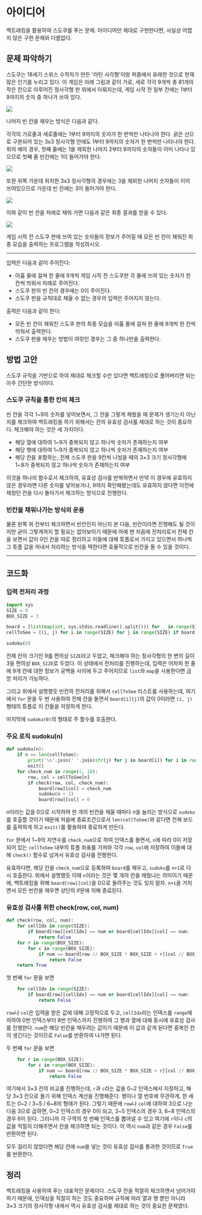 # 아이디어
백트래킹을 활용하여 스도쿠를 푸는 문제. 아이디어만 제대로 구현한다면, 사실상 어렵지 않은 구현 문제와 다름없다.

## 문제 파악하기

스도쿠는 18세기 스위스 수학자가 만든 '라틴 사각형'이랑 퍼즐에서 유래한 것으로 현재 많은 인기를 누리고 있다. 이 게임은 아래 그림과 같이 가로, 세로 각각 9개씩 총 81개의 작은 칸으로 이루어진 정사각형 판 위에서 이뤄지는데, 게임 시작 전 일부 칸에는 1부터 9까지의 숫자 중 하나가 쓰여 있다.

![](https://velog.velcdn.com/images/aoi-aoba/post/bce0156a-9080-42e9-a360-5d5ccfd166ad/image.png)

나머지 빈 칸을 채우는 방식은 다음과 같다.

각각의 가로줄과 세로줄에는 1부터 9까지의 숫자가 한 번씩만 나타나야 한다.
굵은 선으로 구분되어 있는 3x3 정사각형 안에도 1부터 9까지의 숫자가 한 번씩만 나타나야 한다.
위의 예의 경우, 첫째 줄에는 1을 제외한 나머지 2부터 9까지의 숫자들이 이미 나타나 있으므로 첫째 줄 빈칸에는 1이 들어가야 한다.

![](https://velog.velcdn.com/images/aoi-aoba/post/bab725b3-7696-4195-8294-7a6b1b2f4425/image.png)

또한 위쪽 가운데 위치한 3x3 정사각형의 경우에는 3을 제외한 나머지 숫자들이 이미 쓰여있으므로 가운데 빈 칸에는 3이 들어가야 한다.

![](https://velog.velcdn.com/images/aoi-aoba/post/bcc7726f-bf05-449d-82ec-ce311a6aa6a6/image.png)

이와 같이 빈 칸을 차례로 채워 가면 다음과 같은 최종 결과를 얻을 수 있다.

![](https://velog.velcdn.com/images/aoi-aoba/post/a0ff4eee-849a-4e81-9a53-39399cc25f6c/image.png)

게임 시작 전 스도쿠 판에 쓰여 있는 숫자들의 정보가 주어질 때 모든 빈 칸이 채워진 최종 모습을 출력하는 프로그램을 작성하시오.

---

입력은 다음과 같이 주어진다:
- 아홉 줄에 걸쳐 한 줄에 9개씩 게임 시작 전 스도쿠판 각 줄에 쓰여 있는 숫자가 한 칸씩 띄워서 차례로 주어진다.
- 스도쿠 판의 빈 칸의 경우에는 0이 주어진다.
- 스도쿠 판을 규칙대로 채울 수 없는 경우의 입력은 주어지지 않는다.

출력은 다음과 같이 한다:
- 모든 빈 칸이 채워진 스도쿠 판의 최종 모습을 아홉 줄에 걸쳐 한 줄에 9개씩 한 칸씩 띄워서 출력한다.
- 스도쿠 판을 채우는 방법이 여럿인 경우는 그 중 하나만을 출력한다.

## 방법 고안
스도쿠 규칙을 기반으로 하여 제대로 체크할 수만 있다면 백트래킹으로 풀어버리면 되는 아주 간단한 방식이다.

### 스도쿠 규칙을 통한 칸의 체크
빈 칸을 각각 1~9의 숫자를 넣어보면서, 그 칸을 그렇게 채웠을 때 문제가 생기는지 아닌지를 체크하여 백트래킹을 하기 위해서는 칸의 유효성 검사를 제대로 하는 것이 중요하다. 체크해야 하는 것은 세 가지이다.
- 해당 열에 대하여 1~9가 중복되지 않고 하나씩 숫자가 존재하는지 여부
- 해당 행에 대하여 1~9가 중복되지 않고 하나씩 숫자가 존재하는지 여부
- 해당 칸을 포함하는, 전체 스도쿠 판을 9칸씩 나눴을 때의 3×3 크기 정사각형에 1~9가 중복되지 않고 하나씩 숫자가 존재하는지 여부

이것을 하나의 함수로서 체크하여, 유효성 검사를 반복하면서 만약 이 경우에 유효하지 않은 경우라면 다른 숫자를 넣어보거나, 9까지 확인해봤는데도 유효하지 않다면 이전에 채웠던 칸을 다시 돌아가서 체크하는 방식으로 진행한다.

### 빈칸을 채워나가는 방식의 운용
물론 왼쪽 위 칸부터 체크하면서 빈칸인지 아닌지 본 다음, 빈칸이라면 진행해도 될 것이지만 굳이 그렇게까지 할 필요는 없어보이기 때문에 아예 맨 처음에 전처리로서 전체 칸을 보면서 값이 0인 칸을 따로 정리하고 이들에 대해 튜플로서 가지고 있으면서 하나씩 그 튜플 값을 꺼내서 처리하는 방식을 택한다면 효율적으로 빈칸을 돌 수 있을 것이다.

---

## 코드화
### 입력 전처리 과정
```python
import sys
SIZE = 9
BOX_SIZE = 3

board = [list(map(int, sys.stdin.readline().split())) for _ in range(SIZE)]
cellToSee = [(i, j) for i in range(SIZE) for j in range(SIZE) if board[i][j] == 0]

sudoku(0)
```
전체 칸의 크기인 9를 편의상 `SIZE`라고 두었고, 체크해야 하는 정사각형의 한 변의 길이 3을 편의상 `BOX_SIZE`로 두었다. 이 상태에서 전처리를 진행하는데, 입력은 어차피 한 줄에 9개 칸에 대한 정보가 공백을 사이에 두고 주어지므로 `list`와 `map`을 사용한다면 금방 처리가 가능하다.

그리고 위에서 설명했듯 빈칸의 전처리를 위해서 `cellToSee` 리스트를 사용하는데, 여기에서 `for` 문을 두 번 사용하여 전체 칸을 돌면서 `board[i][j]`의 값이 0이라면 `(i, j)` 형태의 튜플로 이 칸들을 저장하게 한다.

마지막에 `sudoku(0)`의 형태로 주 함수를 호출한다.

### 주요 로직 sudoku(n)
```python
def sudoku(n):
    if n == len(cellToSee):
        print('\n'.join(' '.join(str(j) for j in board[i]) for i in range(9)))
        exit()
    for check_num in range(1, 10):
        row, col = cellToSee[n]
        if check(row, col, check_num):
            board[row][col] = check_num
            sudoku(n + 1)
            board[row][col] = 0
```
$n$이라는 값을 0으로 시작하여 한 개의 빈칸을 채울 때마다 $n$을 늘리는 방식으로 `sudoku`를 호출할 것이기 때문에 처음에 종료조건으로서 `len(cellToSee)`와 같다면 전체 보드를 출력하게 하고 `exit()`를 활용하여 종료하게 만든다.

`for` 문에서 1~9의 자연수를 `check_num`으로 하여 인덱스를 돌면서, `n`에 따라 0이 저장되어 있는 `cellToSee` 내부의 튜플 좌표를 가져와  각각 `row`, `col`에 저장하여 이들에 대해 `check()` 함수로 넘겨서 유효성 검사를 진행한다.

유효하다면, 해당 칸을 `check_num`으로 등록하여 `board`를 채우고, `sudoku`를 `n+1`로 다시 호출한다. 위에서 설명했듯 이때 `n`이라는 것은 몇 개의 칸을 채웠냐는 의미이기 때문에, 백트래킹을 위해 `board[row][col]`을 0으로 돌려주는 것도 잊지 말자. `n+1`을 거치면서 모든 빈칸을 채우면 상단의 if문에 의해 종료된다.

### 유효성 검사를 위한 check(row, col, num)
```python
def check(row, col, num):
    for cellIdx in range(SIZE):
        if board[row][cellIdx] == num or board[cellIdx][col] == num:
            return False
    for r in range(BOX_SIZE):
        for c in range(BOX_SIZE):
            if num == board[row // BOX_SIZE * BOX_SIZE + r][col // BOX_SIZE * BOX_SIZE + c]:
                return False
    return True
```

첫 번째 `for` 문을 보면
```python
	for cellIdx in range(SIZE):
        if board[row][cellIdx] == num or board[cellIdx][col] == num:
            return False
```
`row`나 `col`은 입력을 받은 값에 대해 고정적으로 두고, `cellIdx`라는 인덱스를 `range`에 의하여 0번 인덱스부터 8번 인덱스까지 진행하여 그 행과 열에 대해 동시에 유효성 검사를 진행한다. `num`은 해당 빈칸을 채우려는 값이기 때문에 이 값과 같게 된다면 중복인 칸이 생긴다는 것이므로 `False`를 반환하여 나가면 된다.

두 번째 `for` 문을 보면
```python
    for r in range(BOX_SIZE):
        for c in range(BOX_SIZE):
            if num == board[row // BOX_SIZE * BOX_SIZE + r][col // BOX_SIZE * BOX_SIZE + c]:
                return False
```
여기에서 3×3 칸의 비교를 진행하는데, `r`과 `c`라는 값을 0~2 인덱스에서 지정하고, 해당 3×3 칸으로 돌기 위해 인덱스 계산을 진행해준다. 행이나 열 번호에 무관하게, 한 세트는 0~2 / 3~5 / 6~8의 형태가 된다. 그렇기 때문에 `row`나 `col`에 대하여 3으로 나눈 다음 3으로 곱하면, 0~2 인덱스의 경우 0이 되고, 3~5 인덱스의 경우 3, 6~8 인덱스의 경우 6이 된다. 그러니까 각 구역의 첫 번째 인덱스를 뽑아낼 수 있고 여기에 `r`이나 `c`의 값을 적절히 더해주면서 칸을 체크하면 되는 것이다. 이 역시 `num`과 같은 경우 `False`를 반환하면 된다.

모두 걸리지 않았다면 해당 칸에 `num`을 넣는 것이 유효성 검사를 통과한 것이므로 `True`를 반환한다.

## 정리
백트래킹을 사용하여 푸는 대표적인 문제이다. 스도쿠 칸을 적절히 체크하면서 넘어가야 하기 때문에, 인덱싱을 적절히 하는 것도 중요하며 규칙에 따라 열과 행 뿐만 아니라 3×3 크기의 정사각형 내에서 역시 유효성 검사를 제대로 하는 것이 중요한 문제였다.
